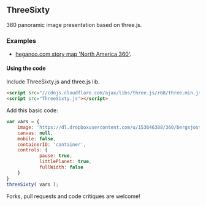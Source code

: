 ## ThreeSixty

360 panoramic image presentation based on three.js.

### Examples

* [heganoo.com story map 'North America 360'](http://heganoo.com/node/8177/8179).

#### Using the code

Include ThreeSixty.js and three.js lib.

```html
<script src="//cdnjs.cloudflare.com/ajax/libs/three.js/r68/three.min.js"></script>
<script src="ThreeSixty.js"></script>
````

Add this basic code:
```js
var vars = {
	image: 'https://dl.dropboxusercontent.com/u/153646388/360/bergsjostolen.jpg',
	canvas: null,
	mobile: false,
	containerID: 'container',
	controls: {
			pause: true,
			littlePlanet: true,
			fullWidth: false
	}
}
threeSixty( vars );
```

Forks, pull requests and code critiques are welcome!
